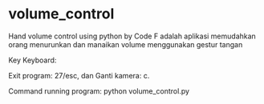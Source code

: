 # volume_control
Hand volume control using python by Code F adalah aplikasi memudahkan orang menurunkan dan manaikan volume menggunakan gestur tangan

Key Keyboard: 

Exit program: 27/esc, dan
Ganti kamera: c.

Command running program: python volume_control.py

